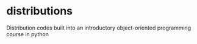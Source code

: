 # distributions
Distribution codes built into an introductory object-oriented programming course in python
